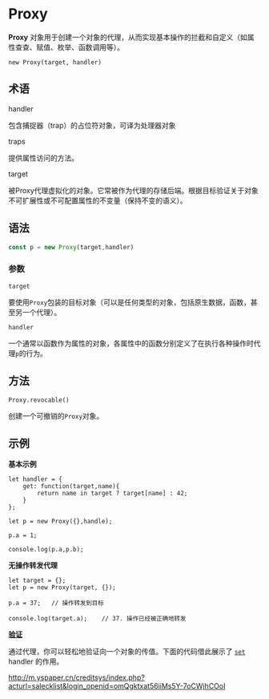 # Proxy 

**Proxy** 对象用于创建一个对象的代理，从而实现基本操作的拦截和自定义（如属性查查、赋值、枚举、函数调用等）。

```
new Proxy(target, handler)
```



## 术语

handler

包含捕捉器（trap）的占位符对象，可译为处理器对象

traps

提供属性访问的方法。

target

被Proxy代理虚拟化的对象。它常被作为代理的存储后端。根据目标验证关于对象不可扩展性或不可配置属性的不变量（保持不变的语义）。

## 语法



```javascript
const p = new Proxy(target,handler)
```



### 参数

`target`

要使用`Proxy`包装的目标对象（可以是任何类型的对象，包括原生数据，函数，甚至另一个代理）。

`handler`

一个通常以函数作为属性的对象，各属性中的函数分别定义了在执行各种操作时代理`p`的行为。



## 方法

`Proxy.revocable()`

创建一个可撤销的`Proxy`对象。



## 示例

**基本示例**

```
let handler = {
    get: function(target,name){
        return name in target ? target[name] : 42;
    }
};

let p = new Proxy({},handle);

p.a = 1;

console.log(p.a,p.b);
```

**无操作转发代理**

```
let target = {};
let p = new Proxy(target, {});

p.a = 37;   // 操作转发到目标

console.log(target.a);    // 37. 操作已经被正确地转发

```

**[验证](https://developer.mozilla.org/zh-CN/docs/Web/JavaScript/Reference/Global_Objects/Proxy#验证)**

通过代理，你可以轻松地验证向一个对象的传值。下面的代码借此展示了 [`set`](https://developer.mozilla.org/zh-CN/docs/Web/JavaScript/Reference/Global_Objects/Proxy/Proxy/set) handler 的作用。

http://m.yspaper.cn/creditsys/index.php?acturl=salecklist&login_openid=omQgktxat56iiMs5Y-7oCWjhCOoI